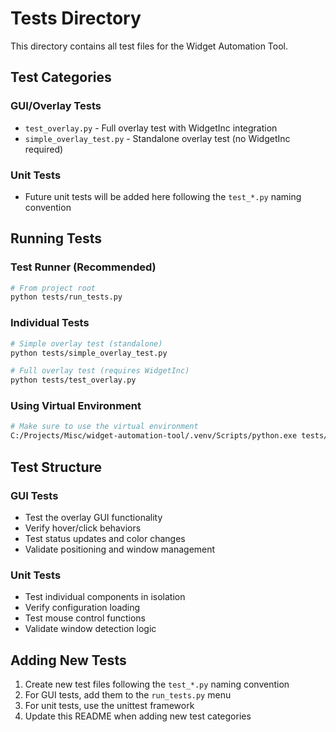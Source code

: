 # Tests Directory

This directory contains all test files for the Widget Automation Tool.

## Test Categories

### GUI/Overlay Tests

- `test_overlay.py` - Full overlay test with WidgetInc integration
- `simple_overlay_test.py` - Standalone overlay test (no WidgetInc required)

### Unit Tests

- Future unit tests will be added here following the `test_*.py` naming convention

## Running Tests

### Test Runner (Recommended)

```bash
# From project root
python tests/run_tests.py
```

### Individual Tests

```bash
# Simple overlay test (standalone)
python tests/simple_overlay_test.py

# Full overlay test (requires WidgetInc)
python tests/test_overlay.py
```

### Using Virtual Environment

```bash
# Make sure to use the virtual environment
C:/Projects/Misc/widget-automation-tool/.venv/Scripts/python.exe tests/run_tests.py
```

## Test Structure

### GUI Tests

- Test the overlay GUI functionality
- Verify hover/click behaviors
- Test status updates and color changes
- Validate positioning and window management

### Unit Tests

- Test individual components in isolation
- Verify configuration loading
- Test mouse control functions
- Validate window detection logic

## Adding New Tests

1. Create new test files following the `test_*.py` naming convention
2. For GUI tests, add them to the `run_tests.py` menu
3. For unit tests, use the unittest framework
4. Update this README when adding new test categories
